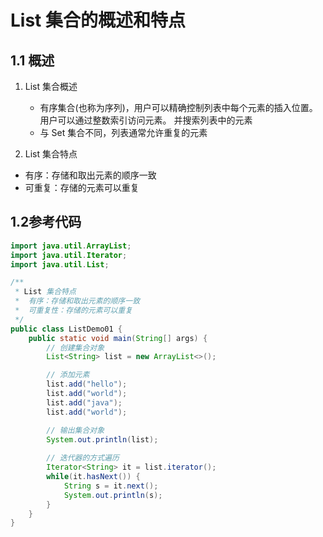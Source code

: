 # List 集合的概述和特点

## 1.1 概述

1. List 集合概述
   - 有序集合(也称为序列)，用户可以精确控制列表中每个元素的插入位置。用户可以通过整数索引访问元素。
     并搜索列表中的元素
   - 与 Set 集合不同，列表通常允许重复的元素

2.  List 集合特点
   - 有序：存储和取出元素的顺序一致
   - 可重复：存储的元素可以重复

## 1.2参考代码

```java
import java.util.ArrayList;
import java.util.Iterator;
import java.util.List;

/**
 * List 集合特点
 *  有序：存储和取出元素的顺序一致
 *  可重复性：存储的元素可以重复
 */
public class ListDemo01 {
    public static void main(String[] args) {
        // 创建集合对象
        List<String> list = new ArrayList<>();

        // 添加元素
        list.add("hello");
        list.add("world");
        list.add("java");
        list.add("world");

        // 输出集合对象
        System.out.println(list);
        
        // 迭代器的方式遍历
        Iterator<String> it = list.iterator();
        while(it.hasNext()) {
            String s = it.next();
            System.out.println(s);
        }
    }
}
```
